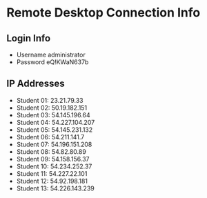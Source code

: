 # Remote Desktop Connection Info

## Login Info
- Username	administrator
- Password	eQ!KWaN637b

## IP Addresses
- Student 01: 23.21.79.33
- Student 02: 50.19.182.151
- Student 03: 54.145.196.64
- Student 04: 54.227.104.207
- Student 05: 54.145.231.132
- Student 06: 54.211.141.7
- Student 07: 54.196.151.208
- Student 08: 54.82.80.89
- Student 09: 54.158.156.37
- Student 10: 54.234.252.37
- Student 11: 54.227.22.101
- Student 12: 54.92.198.181
- Student 13: 54.226.143.239